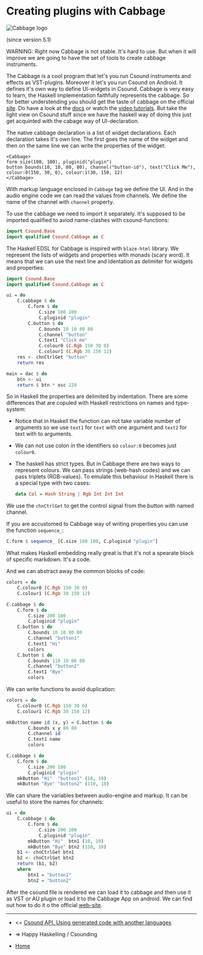 Creating plugins with Cabbage
==================================================

![Cabbage logo](http://cabbageaudio.com/images/cabbage_transparent.svg)

(since version 5.1)

WARNING: Right now Cabbage is not stable. It's hard to use. But when it will improve we are going to have 
the set of tools to create cabbage instruments.

The Cabbage is a cool program that let's you run Csound instruments and effects as VST-plugins.
Moreover it let's you run Csound on Android. It defines it's own way to define UI-widgets in Csound.
Cabbage is very easy to learn, the Haskell implementation faithfully represents the cabbage.
So for better understending you should get the taste of cabbage on the official [site](http://cabbageaudio.com/docs/introduction/).
Do have a look at the [docs](http://cabbageaudio.com/docs/introduction/) or watch the [video tutorials](http://cabbageaudio.com/tutorials/).
But take the light view on Csound stuff since we have the haskell way of doing this just
get acquinted with the cabage way of UI-declaration.

The native cabbage declaration is a list of widget declarations.
Each declaration takes it's own line. The first goes the name of the widget
and then on the same line we can write the properties of the widget:

~~~xtml
<Cabbage>
form size(100, 100), pluginid("plugin")
button bounds(10, 10, 80, 80), channel("button-id"), text("Click Me"), colour:0(150, 30, 0), colour:1(30, 150, 12)
</Cabbage>
~~~

With markup language enclosed in `Cabbage` tag we define the UI. And in the audio engine
code we can read the values from channels. We define the name of the channel with `channel` property.

To use the cabbage we need to import it separately. It's supposed to be imported qualified
to aviod name-clashes with csound-functions:

~~~Haskell
import Csound.Base
import qualified Csound.Cabbage as C
~~~

The Haskell EDSL for Cabbage is inspired with `blaze-html` library. 
We represent the lists of widgets and properties with monads (scary word).
It means that we can use the next line and identation  as delimiter for widgets and properties:

~~~Haskell
import Csound.Base
import qualified Csound.Cabbage as C

ui = do
	C.cabbage $ do
		C.form $ do
			C.size 100 100
			C.pluginid "plugin"
		C.button $ do
			C.bounds 10 10 80 80
			C.channel "button"
			C.text1 "Click me"
			C.colour0 (C.Rgb 150 30 0)
			C.colour1 (C.Rgb 30 150 12)	
	res <- chnCtrlGet "button"	
	return res

main = dac $ do
	btn <- ui
	return $ btn * osc 220
~~~

So in Haskell the properties are delimited by indentation. There are some differences
that are copuled with Haskell restrictions on names and type-system:

* Notice that in Haskell the function can not take variable number of arguments
	so we use `text1` for `text` with one argument and `text2` for text with to arguments.

* We can not use colon in the identifiers so `colour:0` becomes just `colour0`.

* The haskell has strict types. But in Cabbage there are two ways to represent colours.
	We can pass strings (web-hash codes) and we can pass triplets (RGB-values). 
	To emulate this behaviour in Haskell there is a special type with two cases:

	~~~Haskell
	data Col = Hash String | Rgb Int Int Int
	~~~

We use the `chnCtrlGet` to get the control signal from the button with named channel.

If you are accustomed to Cabbage way of writing properties you can use the function `sequence_`:

~~~Haskell
C.form $ sequence_ [C.size 100 100, C.pluginid "plugin"]
~~~

What makes Haskell embedding really great is that it's not a spearate block of specific markdown.
It's a code. 

And we can abstract away the common blocks of code: 

~~~Haskell
colors = do
	C.colour0 (C.Rgb 150 30 0)
	C.colour1 (C.Rgb 30 150 12)	

C.cabbage $ do
	C.form $ do
		C.size 200 100
		C.pluginid "plugin"
	C.button $ do
		C.bounds 10 10 80 80
		C.channel "button1"
		C.text1 "Hi"
		colors
	C.button $ do
		C.bounds 110 10 80 80
		C.channel "button2"
		C.text1 "Bye"
		colors		
~~~

We can write functions to avoid duplication:

~~~Haskell
colors = do
	C.colour0 (C.Rgb 150 30 0)
	C.colour1 (C.Rgb 30 150 12)	

mkButton name id (x, y) = C.button $ do
		C.bounds x y 80 80
		C.channel id
		C.text1 name
		colors

C.cabbage $ do
	C.form $ do
		C.size 200 100
		C.pluginid "plugin"
	mkButton "Hi"  "button1" (10, 10)
	mkButton "Bye" "button2" (110, 10)
~~~

We can share the variables between audio-engine and markup.
It can be useful to store the names for channels:

~~~Haskell
ui = do
	C.cabbage $ do
		C.form $ do
			C.size 200 100
			C.pluginid "plugin"
		mkButton "Hi"  btn1 (10, 10)
		mkButton "Bye" btn2 (110, 10)
	b1 <- chnCtrlGet btn1
	b2 <- chnCtrlGet btn2
	return (b1, b2)
	where
		btn1 = "button1"
		btn2 = "button2"
~~~

After the csound file is rendered we can load it to cabbage and then use it
as VST or AU plugin or load it to the Cabbage App on android. 
We can find out how to do it o the official [web-site](http://cabbageaudio.com/docs/exporting/). 


--------------------------------------------------

* <= [Csound API. Using generated code with another languages](https://github.com/anton-k/csound-expression/blob/master/tutorial/chapters/CsoundAPI.md)

* => Happy Haskelling / Csounding

* [Home](https://github.com/anton-k/csound-expression/blob/master/tutorial/Index.md)
